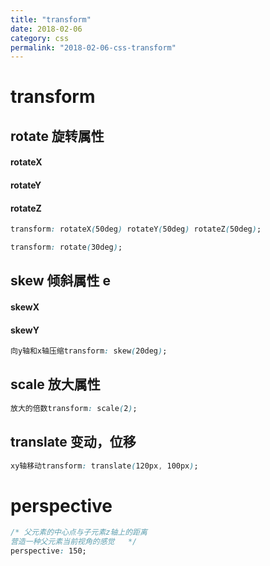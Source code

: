 ```yaml
---
title: "transform"
date: 2018-02-06
category: css
permalink: "2018-02-06-css-transform"
---
```

# transform

## rotate 旋转属性

#### rotateX

#### rotateY

#### rotateZ

```css
transform: rotateX(50deg) rotateY(50deg) rotateZ(50deg);
```

```css
transform: rotate(30deg);
```

## skew 倾斜属性 e

#### skewX

#### skewY

```css
向y轴和x轴压缩transform: skew(20deg);
```

## scale 放大属性

```css
放大的倍数transform: scale(2);
```

## translate 变动，位移

```css
xy轴移动transform: translate(120px, 100px);
```

# perspective

```css
/* 父元素的中心点与子元素z轴上的距离
营造一种父元素当前视角的感觉	 */
perspective: 150;
```